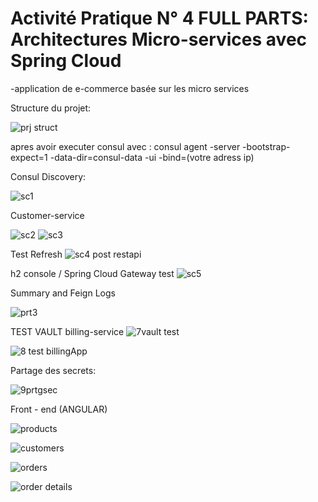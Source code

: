 # Activité Pratique N° 4 FULL PARTS: Architectures Micro-services avec Spring Cloud 
-application de e-commerce basée sur les micro services

Structure du projet:

![prj struct](https://github.com/YoussefDinar/Dinar-Youssef-JEE-2/assets/94021293/8925cdc2-c6de-46af-802d-83e95f6c9234)


apres avoir executer consul avec : consul agent -server -bootstrap-expect=1 -data-dir=consul-data -ui -bind=(votre adress ip)



Consul Discovery:

![sc1](https://github.com/YoussefDinar/Dinar-Youssef-JEE-2/assets/94021293/91f8dc49-39dc-4851-aedf-a4c98e1a8243)


Customer-service

![sc2](https://github.com/YoussefDinar/Dinar-Youssef-JEE-2/assets/94021293/c8eac67f-c4c7-4b59-97da-b732eb27d1b2)
![sc3](https://github.com/YoussefDinar/Dinar-Youssef-JEE-2/assets/94021293/d8462936-1642-44b3-af36-98f29562d588)

Test Refresh
![sc4 post restapi](https://github.com/YoussefDinar/Dinar-Youssef-JEE-2/assets/94021293/53a207cd-644a-406f-8d3c-876415987b50)


h2 console / Spring Cloud Gateway test
![sc5](https://github.com/YoussefDinar/Dinar-Youssef-JEE-2/assets/94021293/21a72bbc-a959-4f02-a47f-99617bd69292)


Summary and Feign Logs

![prt3](https://github.com/YoussefDinar/Dinar-Youssef-JEE-2/assets/94021293/e18c47e9-c298-42ca-9e37-caa3ebaaf668)

TEST VAULT billing-service
![7vault test](https://github.com/YoussefDinar/Dinar-Youssef-JEE-2/assets/94021293/b7070630-71db-43c7-9d9f-aa2334139567)


![8 test billingApp](https://github.com/YoussefDinar/Dinar-Youssef-JEE-2/assets/94021293/99a63da6-e3bd-41c2-8f2d-571c1209ae4c)


Partage des secrets:


![9prtgsec](https://github.com/YoussefDinar/Dinar-Youssef-JEE-2/assets/94021293/303872bb-dabc-42d9-a458-77032c4d39e6)


Front - end (ANGULAR)



![products](https://github.com/YoussefDinar/Dinar-Youssef-JEE-2/assets/94021293/2b6b927d-6afe-4eff-b882-71c68a141c72)


![customers](https://github.com/YoussefDinar/Dinar-Youssef-JEE-2/assets/94021293/5630020c-a3a8-4ac4-9db8-c612a7bea221)


![orders](https://github.com/YoussefDinar/Dinar-Youssef-JEE-2/assets/94021293/5da8eac1-ead9-44ca-8f04-3d5d77a4f7a4)


![order details](https://github.com/YoussefDinar/Dinar-Youssef-JEE-2/assets/94021293/2e6b6855-917c-473a-ae82-f97e838fa414)








